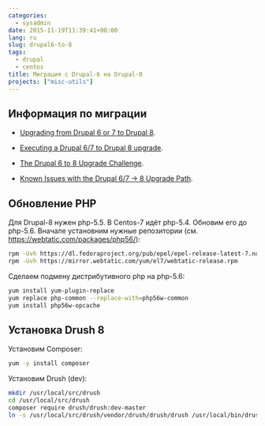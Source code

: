 ```yaml
---
categories:
  - sysadmin
date: 2015-11-19T11:39:41+00:00
lang: ru
slug: drupal6-to-8
tags:
  - drupal
  - centos
title: Миграция с Drupal-6 на Drupal-8
projects: ["misc-utils"]
---
```



## Информация по миграции

* [Upgrading from Drupal 6 or 7 to Drupal 8](https://www.drupal.org/upgrade/migrate).

* [Executing a Drupal 6/7 to Drupal 8 upgrade](https://www.drupal.org/node/2257723).

* [The Drupal 6 to 8 Upgrade Challenge](https://drupalwatchdog.com/blog/2014/12/drupal-upgrade-1).

* [Known Issues with the Drupal 6/7 -> 8 Upgrade Path](https://www.drupal.org/node/2167633).

<!--more-->

## Обновление PHP

Для Drupal-8 нужен php-5.5. В Centos-7 идёт php-5.4. Обновим его до php-5.6. Вначале установним нужные репозитории
(см. <https://webtatic.com/packages/php56/>):

```bash
rpm -Uvh https://dl.fedoraproject.org/pub/epel/epel-release-latest-7.noarch.rpm
rpm -Uvh https://mirror.webtatic.com/yum/el7/webtatic-release.rpm
```

Сделаем подмену дистрибутивного php на php-5.6:

```bash
yum install yum-plugin-replace
yum replace php-common --replace-with=php56w-common
yum install php56w-opcache
```

## Установка Drush 8

Установим Composer:

```bash
yum -y install composer
```

Установим Drush (dev):

```bash
mkdir /usr/local/src/drush
cd /usr/local/src/drush
composer require drush/drush:dev-master
ln -s /usr/local/src/drush/vendor/drush/drush/drush /usr/local/bin/drush
```
